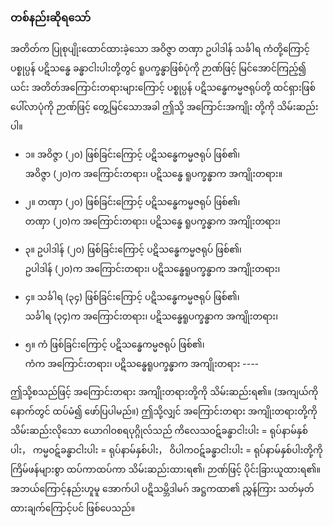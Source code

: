 ### တစ်နည်းဆိုရသော်

အတိတ်က ပြုစုပျိုးထောင်ထားခဲ့သော အဝိဇ္ဇာ တဏှာ ဥပါဒါန် သင်္ခါရ ကံတို့ကြောင့် ပစ္စုပ္ပန် ပဋိသန္ဓေ ခန္ဓာငါးပါးတို့တွင် ရူပက္ခန္ဓာဖြစ်ပုံကို ဉာဏ်ဖြင့် မြင်အောင်ကြည့်၍ ယင်း အတိတ်အကြောင်းတရားများကြောင့် ပစ္စုပ္ပန် ပဋိသန္ဓေကမ္မဇရုပ်တို့ ထင်ရှားဖြစ်ပေါ်လာပုံကို ဉာဏ်ဖြင့် တွေ့မြင်သောအခါ ဤသို့ အကြောင်းအကျိုး တို့ကို သိမ်းဆည်းပါ။

- ၁။ အဝိဇ္ဇာ (၂၀) ဖြစ်ခြင်းကြောင့် ပဋိသန္ဓေကမ္မဇရုပ် ဖြစ်၏၊ 
<br>အဝိဇ္ဇာ (၂၀)က အကြောင်းတရား၊ ပဋိသန္ဓေ ရူပက္ခန္ဓာက အကျိုးတရား။

- ၂။ တဏှာ (၂၀) ဖြစ်ခြင်းကြောင့် ပဋိသန္ဓေကမ္မဇရုပ် ဖြစ်၏၊
<br>တဏှာ (၂၀)က အကြောင်းတရား၊ ပဋိသန္ဓေ ရူပက္ခန္ဓာက အကျိုးတရား၊

- ၃။ ဥပါဒါန် (၂၀) ဖြစ်ခြင်းကြောင့် ပဋိသန္ဓေကမ္မဇရုပ် ဖြစ်၏၊
<br>ဥပါဒါန် (၂၀)က အကြောင်းတရား၊ ပဋိသန္ဓေရူပက္ခန္ဓာက အကျိုးတရား၊

- ၄။ သင်္ခါရ (၃၄) ဖြစ်ခြင်းကြောင့် ပဋိသန္ဓေကမ္မဇရုပ် ဖြစ်၏၊
<br>သင်္ခါရ (၃၄)က အကြောင်းတရား၊ ပဋိသန္ဓေရူပက္ခန္ဓာက အကျိုးတရား၊

- ၅။ ကံ ဖြစ်ခြင်းကြောင့် ပဋိသန္ဓေကမ္မဇရုပ် ဖြစ်၏၊
<br>ကံက အကြောင်းတရား၊ ပဋိသန္ဓေရူပက္ခန္ဓာက အကျိုးတရား ----

ဤသို့စသည်ဖြင့် အကြောင်းတရား အကျိုးတရားတို့ကို သိမ်းဆည်းရ၏။ (အကျယ်ကို နောက်တွင် ထပ်မံ၍ ဖော်ပြပါမည်။) ဤသို့လျှင် အကြောင်းတရား အကျိုးတရားတို့ကို သိမ်းဆည်းလိုသော ယောဂါဝစရပုဂ္ဂိုလ်သည် ကိလေသဝဋ်ခန္ဓာငါးပါး = ရုပ်နာမ်နှစ်ပါး， ကမ္မဝဋ်ခန္ဓာငါးပါး = ရုပ်နာမ်နှစ်ပါး， ဝိပါကဝဋ်ခန္ဓာငါးပါး = ရုပ်နာမ်နှစ်ပါးတို့ကို ကြိမ်ဖန်များစွာ ထပ်ကာထပ်ကာ သိမ်းဆည်းထားရ၏၊ ဉာဏ်ဖြင့် ပိုင်းခြားယူထားရ၏။ 
အဘယ်ကြောင့်နည်းဟူမူ အောက်ပါ ပဋိသမ္ဘိဒါမဂ် အဋ္ဌကထာ၏ ညွှန်ကြား သတ်မှတ်ထားချက်ကြောင့်ပင် ဖြစ်ပေသည်။